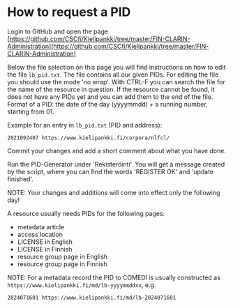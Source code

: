 # How to request a PID
Login to GitHub and open the page
[https://github.com/CSCfi/Kielipankki/tree/master/FIN-CLARIN-Administration](https://github.com/CSCfi/Kielipankki/tree/master/FIN-CLARIN-Administration) 

Below the file selection on this page you will find instructions on how to edit the file `lb_pid.txt`.
The file contains all our given PIDs. 
For editing the file you should use the mode 'no wrap'.
With CTRL-F you can search the file for the name of the resource in question. 
If the resource cannot be found, it does not have any PIDs yet and you can add them to the end of the file.
Format of a PID: the date of the day (yyyymmdd) + a running number, starting from 01.

Example for an entry in `lb_pid.txt` (PID and address):

	2021092407 https://www.kielipankki.fi/corpora/nlfcl/

Commit your changes and add a short comment about what you have done.

Run the PID-Generator under 'Rekisteröinti'. You will get a message created by the script, where you can find the words 'REGISTER OK' and 'update finished'.

NOTE: Your changes and additions will come into effect only the following day!

A resource usually needs PIDs for the following pages:

- metadata article
- access location
- LICENSE in English
- LICENSE in Finnish
- resource group page in English
- resource group page in Finnish

NOTE: For a metadata record the PID to COMEDI is usually constructed as `https://www.kielipankki.fi/md/lb-yyyymmddxx`, e.g.

	2024071601 https://www.kielipankki.fi/md/lb-2024071601


